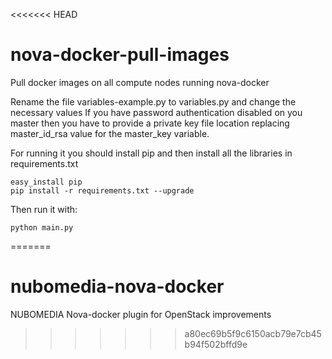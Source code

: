 <<<<<<< HEAD
# nova-docker-pull-images
Pull docker images on all compute nodes running nova-docker

Rename the file variables-example.py to variables.py and change the necessary values
If you have password authentication disabled on you master then you have to provide a private key file location replacing master_id_rsa value for the master_key variable.

For running it you should install pip and then install all the libraries in requirements.txt

```
easy_install pip
pip install -r requirements.txt --upgrade
```

Then run it with:
```
python main.py
```
=======
# nubomedia-nova-docker
NUBOMEDIA Nova-docker plugin for OpenStack improvements
>>>>>>> a80ec69b5f9c6150acb79e7cb45b94f502bffd9e
